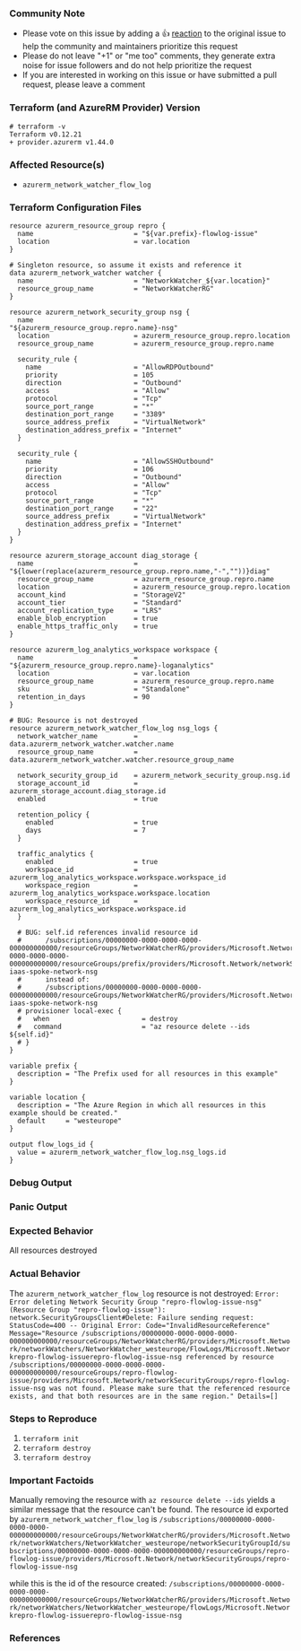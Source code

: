 <!---
Please note the following potential times when an issue might be in Terraform core:

* [Configuration Language](https://www.terraform.io/docs/configuration/index.html) or resource ordering issues
* [State](https://www.terraform.io/docs/state/index.html) and [State Backend](https://www.terraform.io/docs/backends/index.html) issues
* [Provisioner](https://www.terraform.io/docs/provisioners/index.html) issues
* [Registry](https://registry.terraform.io/) issues
* Spans resources across multiple providers

If you are running into one of these scenarios, we recommend opening an issue in the [Terraform core repository](https://github.com/hashicorp/terraform/) instead.
--->

<!--- Please keep this note for the community --->

### Community Note

* Please vote on this issue by adding a 👍 [reaction](https://blog.github.com/2016-03-10-add-reactions-to-pull-requests-issues-and-comments/) to the original issue to help the community and maintainers prioritize this request
* Please do not leave "+1" or "me too" comments, they generate extra noise for issue followers and do not help prioritize the request
* If you are interested in working on this issue or have submitted a pull request, please leave a comment

<!--- Thank you for keeping this note for the community --->

### Terraform (and AzureRM Provider) Version

<!--- Please run `terraform -v` to show the Terraform core version and provider version(s). If you are not running the latest version of Terraform or the provider, please upgrade because your issue may have already been fixed. [Terraform documentation on provider versioning](https://www.terraform.io/docs/configuration/providers.html#provider-versions). --->
```
# terraform -v
Terraform v0.12.21
+ provider.azurerm v1.44.0
```

### Affected Resource(s)

<!--- Please list the affected resources and data sources. --->

* `azurerm_network_watcher_flow_log`

### Terraform Configuration Files

<!--- Information about code formatting: https://help.github.com/articles/basic-writing-and-formatting-syntax/#quoting-code --->

```hcl
resource azurerm_resource_group repro {
  name                         = "${var.prefix}-flowlog-issue"
  location                     = var.location
}

# Singleton resource, so assume it exists and reference it
data azurerm_network_watcher watcher {
  name                         = "NetworkWatcher_${var.location}"
  resource_group_name          = "NetworkWatcherRG"
}

resource azurerm_network_security_group nsg {
  name                         = "${azurerm_resource_group.repro.name}-nsg"
  location                     = azurerm_resource_group.repro.location
  resource_group_name          = azurerm_resource_group.repro.name

  security_rule {
    name                       = "AllowRDPOutbound"
    priority                   = 105
    direction                  = "Outbound"
    access                     = "Allow"
    protocol                   = "Tcp"
    source_port_range          = "*"
    destination_port_range     = "3389"
    source_address_prefix      = "VirtualNetwork"
    destination_address_prefix = "Internet"
  }

  security_rule {
    name                       = "AllowSSHOutbound"
    priority                   = 106
    direction                  = "Outbound"
    access                     = "Allow"
    protocol                   = "Tcp"
    source_port_range          = "*"
    destination_port_range     = "22"
    source_address_prefix      = "VirtualNetwork"
    destination_address_prefix = "Internet"
  }
}

resource azurerm_storage_account diag_storage {
  name                         = "${lower(replace(azurerm_resource_group.repro.name,"-",""))}diag"
  resource_group_name          = azurerm_resource_group.repro.name
  location                     = azurerm_resource_group.repro.location
  account_kind                 = "StorageV2"
  account_tier                 = "Standard"
  account_replication_type     = "LRS"
  enable_blob_encryption       = true
  enable_https_traffic_only    = true
}

resource azurerm_log_analytics_workspace workspace {
  name                         = "${azurerm_resource_group.repro.name}-loganalytics"
  location                     = var.location
  resource_group_name          = azurerm_resource_group.repro.name
  sku                          = "Standalone"
  retention_in_days            = 90 
}

# BUG: Resource is not destroyed
resource azurerm_network_watcher_flow_log nsg_logs {
  network_watcher_name         = data.azurerm_network_watcher.watcher.name
  resource_group_name          = data.azurerm_network_watcher.watcher.resource_group_name

  network_security_group_id    = azurerm_network_security_group.nsg.id
  storage_account_id           = azurerm_storage_account.diag_storage.id
  enabled                      = true

  retention_policy {
    enabled                    = true
    days                       = 7
  }

  traffic_analytics {
    enabled                    = true
    workspace_id               = azurerm_log_analytics_workspace.workspace.workspace_id
    workspace_region           = azurerm_log_analytics_workspace.workspace.location
    workspace_resource_id      = azurerm_log_analytics_workspace.workspace.id
  }

  # BUG: self.id references invalid resource id
  #      /subscriptions/00000000-0000-0000-0000-000000000000/resourceGroups/NetworkWatcherRG/providers/Microsoft.Network/networkWatchers/NetworkWatcher_eastus/networkSecurityGroupId/subscriptions/00000000-0000-0000-0000-000000000000/resourceGroups/prefix/providers/Microsoft.Network/networkSecurityGroups/prefix-iaas-spoke-network-nsg
  #      instead of:
  #      /subscriptions/00000000-0000-0000-0000-000000000000/resourceGroups/NetworkWatcherRG/providers/Microsoft.Network/networkWatchers/NetworkWatcher_eastus/flowLogs/Microsoft.Networkprefixprefix-iaas-spoke-network-nsg
  # provisioner local-exec {
  #   when                       = destroy
  #   command                    = "az resource delete --ids ${self.id}"
  # }
}
```
```hcl
variable prefix {
  description = "The Prefix used for all resources in this example"
}

variable location {
  description = "The Azure Region in which all resources in this example should be created."
  default     = "westeurope"
}
```
```hcl
output flow_logs_id {
  value = azurerm_network_watcher_flow_log.nsg_logs.id
}
```
### Debug Output

<!---
Please provide a link to a GitHub Gist containing the complete debug output. Please do NOT paste the debug output in the issue; just paste a link to the Gist.

To obtain the debug output, see the [Terraform documentation on debugging](https://www.terraform.io/docs/internals/debugging.html).
--->

### Panic Output

<!--- If Terraform produced a panic, please provide a link to a GitHub Gist containing the output of the `crash.log`. --->

### Expected Behavior

<!--- What should have happened? --->
All resources destroyed

### Actual Behavior

<!--- What actually happened? --->
The `azurerm_network_watcher_flow_log` resource is not destroyed:
`
Error: Error deleting Network Security Group "repro-flowlog-issue-nsg" (Resource Group "repro-flowlog-issue"): network.SecurityGroupsClient#Delete: Failure sending request: StatusCode=400 -- Original Error: Code="InvalidResourceReference" Message="Resource /subscriptions/00000000-0000-0000-0000-000000000000/resourceGroups/NetworkWatcherRG/providers/Microsoft.Network/networkWatchers/NetworkWatcher_westeurope/FlowLogs/Microsoft.Networkrepro-flowlog-issuerepro-flowlog-issue-nsg referenced by resource /subscriptions/00000000-0000-0000-0000-000000000000/resourceGroups/repro-flowlog-issue/providers/Microsoft.Network/networkSecurityGroups/repro-flowlog-issue-nsg was not found. Please make sure that the referenced resource exists, and that both resources are in the same region." Details=[]
`

### Steps to Reproduce

<!--- Please list the steps required to reproduce the issue. --->

1. `terraform init`
2. `terraform destroy`
3. `terraform destroy`

### Important Factoids

<!--- Are there anything atypical about your accounts that we should know? For example: Running in a Azure China/Germany/Government? --->
Manually removing the resource with `az resource delete --ids` yields a similar message that the resource can't be found. The resource id exported by `azurerm_network_watcher_flow_log` is `/subscriptions/00000000-0000-0000-0000-000000000000/resourceGroups/NetworkWatcherRG/providers/Microsoft.Network/networkWatchers/NetworkWatcher_westeurope/networkSecurityGroupId/subscriptions/00000000-0000-0000-0000-000000000000/resourceGroups/repro-flowlog-issue/providers/Microsoft.Network/networkSecurityGroups/repro-flowlog-issue-nsg`

while this is the id of the resource created: `/subscriptions/00000000-0000-0000-0000-000000000000/resourceGroups/NetworkWatcherRG/providers/Microsoft.Network/networkWatchers/NetworkWatcher_westeurope/flowLogs/Microsoft.Networkrepro-flowlog-issuerepro-flowlog-issue-nsg`

### References

<!---
Information about referencing Github Issues: https://help.github.com/articles/basic-writing-and-formatting-syntax/#referencing-issues-and-pull-requests

Are there any other GitHub issues (open or closed) or pull requests that should be linked here? Such as vendor documentation?

